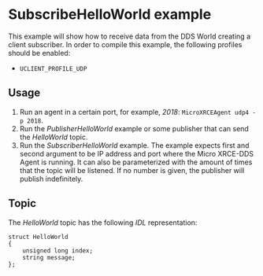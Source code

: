 # SubscribeHelloWorld example

This example will show how to receive data from the DDS World creating a client subscriber.
In order to compile this example, the following profiles should be enabled:

- `UCLIENT_PROFILE_UDP`

## Usage
1. Run an agent in a certain port, for example, *2018*: `MicroXRCEAgent udp4 -p 2018`.
2. Run the *PublisherHelloWorld* example or some publisher that can send the *HelloWorld* topic.
3. Run the *SubscriberHelloWorld* example.
   The example expects first and second argument to be IP address and port where the Micro XRCE-DDS Agent is running. It can also be parameterized with the amount of times that the topic will be listened.
   If no number is given, the publisher will publish indefinitely.

## Topic

The *HelloWorld* topic has the following *IDL* representation:

```
struct HelloWorld
{
	unsigned long index;
	string message;
};
```

